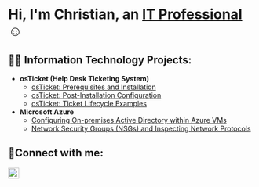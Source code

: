 <h1>Hi, I'm Christian, an <a href="www.linkedin.com/in/christian-x-cox">IT Professional</a>☺</h1>

<h2>👨‍💻 Information Technology Projects:</h2>

- <b>osTicket (Help Desk Ticketing System)</b>
  - [osTicket: Prerequisites and Installation](https://github.com/ChristianXC/osticket-prereqs)
  - [osTicket: Post-Installation Configuration](https://github.com/ChristianXC/post-install-config)
  - [osTicket: Ticket Lifecycle Examples](https://github.com/ChristianXC/ticket-lifecycle)
- <b>Microsoft Azure</b>
  - [Configuring On-premises Active Directory within Azure VMs](https://github.com/ChristianXC/configure-ad)
  - [Network Security Groups (NSGs) and Inspecting Network Protocols](https://github.com/ChristianXC/azure-network-protocols)

<h2>🤳Connect with me:</h2>

[<img align="left" alt="Josh | LinkedIn" width="22px" src="https://cdn.jsdelivr.net/npm/simple-icons@v3/icons/linkedin.svg" />][linkedin]

[linkedin]: https://www.linkedin.com/in/christian-cox-495a02341/
